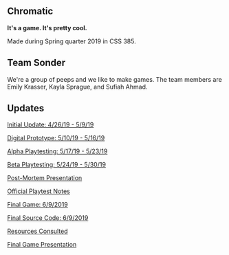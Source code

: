 ## Chromatic

**It's a game. It's pretty cool.**

Made during Spring quarter 2019 in CSS 385.

## Team Sonder
We're a group of peeps and we like to make games. The team members are Emily Krasser, Kayla Sprague, and Sufiah Ahmad. 

## Updates

[Initial Update: 4/26/19 - 5/9/19](https://emilykrasser.github.io/Chromatic/042619_050919/)

[Digital Prototype: 5/10/19 - 5/16/19](https://emilykrasser.github.io/Chromatic/051019_051619/)

[Alpha Playtesting: 5/17/19 - 5/23/19](https://emilykrasser.github.io/Chromatic/051719_052319/)

[Beta Playtesting: 5/24/19 - 5/30/19](https://emilykrasser.github.io/Chromatic/052419_053019/)

[Post-Mortem Presentation](https://docs.google.com/presentation/d/1v9FMG3qSaeRqeJ3svDRMsAavJs5qS7EBGS8PweUoTHU/edit?usp=sharing)

[Official Playtest Notes](https://emilykrasser.github.io/Chromatic/PlaytestNotes/)

[Final Game: 6/9/2019](https://emilykrasser.github.io/Chromatic/FinalPlayTest/index.html)

[Final Source Code: 6/9/2019](https://github.com/emilykrasser/Chromatic/tree/master/SourceCode/CSS385_FinalProject)

[Resources Consulted](https://emilykrasser.github.io/Chromatic/ResourceList/)

[Final Game Presentation](https://docs.google.com/presentation/d/11LwOlu9JtxvXPrJWRxTnw0Drh29BH_AJ03oah1mvW6A/edit#slide=id.p)